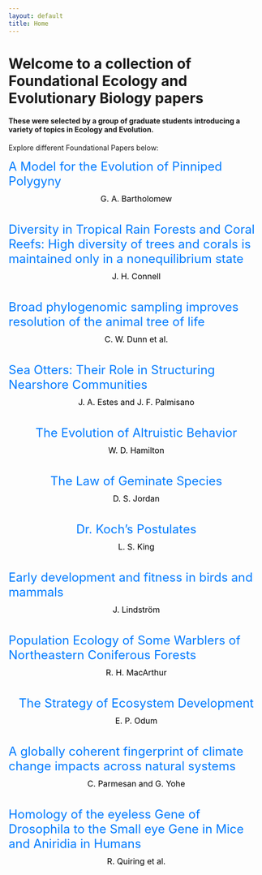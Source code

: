 ```yaml
---
layout: default
title: Home
---
```

# Welcome to a collection of Foundational Ecology and Evolutionary Biology papers
<h4>These were selected by a group of graduate students introducing a variety of topics in Ecology and Evolution. </h4>


Explore different Foundational Papers below:

<div class="content-container" style="display: flex; flex-direction: column; align-items: center; margin-bottom: 20px;">
  <!-- Link at the top -->
  <a href="/Foundational-Papers/pages/bartholomew.html" style="text-decoration: none; font-size: 24px; color: #007bff;">
    A Model for the Evolution of Pinniped Polygyny
  </a>
  <!-- Plain text under the link -->
  <p style="font-size: 16px; color: black; margin-top: 10px;">
    G. A. Bartholomew
  </p>
</div>

<div class="content-container" style="display: flex; flex-direction: column; align-items: center; margin-bottom: 20px;">
  <!-- Link at the top -->
  <a href="/Foundational-Papers/pages/connell.html" style="text-decoration: none; font-size: 24px; color: #007bff;">
    Diversity in Tropical Rain Forests and Coral Reefs: High diversity of trees and corals is maintained only in a nonequilibrium state
  </a>
  <!-- Plain text under the link -->
  <p style="font-size: 16px; color: black; margin-top: 10px;">
    J. H. Connell
  </p>
</div>

<div class="content-container" style="display: flex; flex-direction: column; align-items: center; margin-bottom: 20px;">
  <!-- Link at the top -->
  <a href="/Foundational-Papers/pages/dunn.html" style="text-decoration: none; font-size: 24px; color: #007bff;">
    Broad phylogenomic sampling improves resolution of the animal tree of life
  </a>
  <!-- Plain text under the link -->
  <p style="font-size: 16px; color: black; margin-top: 10px;">
    C. W. Dunn et al.
  </p>
</div>

<div class="content-container" style="display: flex; flex-direction: column; align-items: center; margin-bottom: 20px;">
  <!-- Link at the top -->
  <a href="/Foundational-Papers/pages/estes.html" style="text-decoration: none; font-size: 24px; color: #007bff;">
    Sea Otters: Their Role in Structuring Nearshore Communities
  </a>
  <!-- Plain text under the link -->
  <p style="font-size: 16px; color: black; margin-top: 10px;">
    J. A. Estes and J. F. Palmisano
  </p>
</div>

<div class="content-container" style="display: flex; flex-direction: column; align-items: center; margin-bottom: 20px;">
  <!-- Link at the top -->
  <a href="/Foundational-Papers/pages/hamilton.html" style="text-decoration: none; font-size: 24px; color: #007bff;">
    The Evolution of Altruistic Behavior
  </a>
  <!-- Plain text under the link -->
  <p style="font-size: 16px; color: black; margin-top: 10px;">
    W. D. Hamilton
  </p>
</div>

<div class="content-container" style="display: flex; flex-direction: column; align-items: center; margin-bottom: 20px;">
  <!-- Link at the top -->
  <a href="/Foundational-Papers/pages/jordan.html" style="text-decoration: none; font-size: 24px; color: #007bff;">
    The Law of Geminate Species
  </a>
  <!-- Plain text under the link -->
  <p style="font-size: 16px; color: black; margin-top: 10px;">
    D. S. Jordan
  </p>
</div>

<div class="content-container" style="display: flex; flex-direction: column; align-items: center; margin-bottom: 20px;">
  <!-- Link at the top -->
  <a href="/Foundational-Papers/pages/king.html" style="text-decoration: none; font-size: 24px; color: #007bff;">
    Dr. Koch’s Postulates
  </a>
  <!-- Plain text under the link -->
  <p style="font-size: 16px; color: black; margin-top: 10px;">
    L. S. King
  </p>
</div>

<div class="content-container" style="display: flex; flex-direction: column; align-items: center; margin-bottom: 20px;">
  <!-- Link at the top -->
  <a href="/Foundational-Papers/pages/lindstrom.html" style="text-decoration: none; font-size: 24px; color: #007bff;">
    Early development and fitness in birds and mammals
  </a>
  <!-- Plain text under the link -->
  <p style="font-size: 16px; color: black; margin-top: 10px;">
    J. Lindström
  </p>
</div>

<div class="content-container" style="display: flex; flex-direction: column; align-items: center; margin-bottom: 20px;">
  <!-- Link at the top -->
  <a href="/Foundational-Papers/pages/macarthur.html" style="text-decoration: none; font-size: 24px; color: #007bff;">
    Population Ecology of Some Warblers of Northeastern Coniferous Forests
  </a>
  <!-- Plain text under the link -->
  <p style="font-size: 16px; color: black; margin-top: 10px;">
    R. H. MacArthur
  </p>
</div>

<div class="content-container" style="display: flex; flex-direction: column; align-items: center; margin-bottom: 20px;">
  <!-- Link at the top -->
  <a href="/Foundational-Papers/pages/odum.html" style="text-decoration: none; font-size: 24px; color: #007bff;">
    The Strategy of Ecosystem Development
  </a>
  <!-- Plain text under the link -->
  <p style="font-size: 16px; color: black; margin-top: 10px;">
    E. P. Odum
  </p>
</div>

    
<div class="content-container" style="display: flex; flex-direction: column; align-items: center; margin-bottom: 20px;">
  <!-- Link at the top -->
  <a href="/Foundational-Papers/pages/parmesan.html" style="text-decoration: none; font-size: 24px; color: #007bff;">
    A globally coherent fingerprint of climate change impacts across natural systems
  </a>
  <!-- Plain text under the link -->
  <p style="font-size: 16px; color: black; margin-top: 10px;">
    C. Parmesan and G. Yohe
  </p>
</div>

<div class="content-container" style="display: flex; flex-direction: column; align-items: center; margin-bottom: 20px;">
  <!-- Link at the top -->
  <a href="/Foundational-Papers/pages/quiring.html" style="text-decoration: none; font-size: 24px; color: #007bff;">
    Homology of the eyeless Gene of Drosophila to the Small eye Gene in Mice and Aniridia in Humans
  </a>
  <!-- Plain text under the link -->
  <p style="font-size: 16px; color: black; margin-top: 10px;">
    R. Quiring et al.
  </p>
</div>


  </p>
</div>


